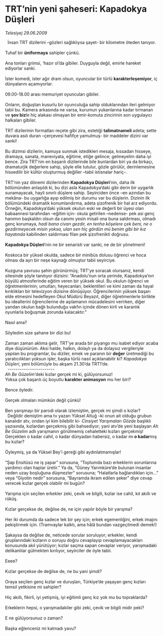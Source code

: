 # TRT’nin yeni şaheseri: Kapadokya Düşleri

*Telesiyej 29.06.2009*

<div class="taraf_structure_2col_1zq">
<div class="margen_n">



 <p>  İnsan TRT dizilerini –gözleri sağlıklıysa şayet- bir kilometre öteden tanıyor. <br/><br/>Tuhaf bir <b>üniformaya</b> sahipler çünkü.<br/><br/>Ana tonları grimsi, ‘hazır ol’da gibiler. Duyguyla değil, emirle hareket ediyorlar sanki. <br/><br/>İster komedi, ister ağır dram olsun, oyuncular bir türlü <b>karakterleşemiyor</b>, iç dünyalarını açamıyorlar. <br/><br/>09.00-18.00 arası memuriyet oyuncuları gibiler.<br/><br/>Onların, doğuştan kusurlu bir oyunculuğa sahip olduklarından ileri gelmiyor tabii bu. Kamera arkasında ne varsa, kurumun yukarılarına kadar tırmanan ve <b>şov biz</b>le hiç alakası olmayan bir emir-komuta zincirinin son uygulayıcı halkaları gibiler.<br/><br/>TRT dizilerinin formatları reçete gibi zira, estetiği <b>talimatnameli </b>adeta; sette duvara asılı duran –çerçevesi hafifçe yamulmuş- bir maddeler dizini var sanki!<br/><br/>Bu dizimsi dizilerin, kamuya sunmak istedikleri mesaja, kıssadan hisseye, dramaya, sanata, maneviyata, eğitime, etiğe gelince; gelmeyelim daha iyi bence. Zira TRT’nin en başarılı dizilerinde bile bunlardan biri ya da birkaçı, dramaturjik değerlere sahip, şöyle elle tutulur, gözle görülür, derinlemesine hissedilir bir kültür oluşturmuş değiller –tabii istisnalar hariç-.<br/><br/>TRT’nin yaz dönemi dizilerinden <b>Kapadokya Düşleri</b>’nin, daha ilk bölümünden anlaşıldı ki, bu dizi asla Kapadokya’daki gibi derin bir uygarlık sunamayacak, hayli sınırlı düşlere sahip. Seyirciden önce –en azından bu mekâna- bu uygarlığa ayıp edilmiş bir durumu var bu düşlerin. Dizinin ilk bölümündeki dramatik konumlandırma, adeta şizofrenik bir hal arz ediyordu. Örneğin, Kapadokya’daki yüksek okulun eski ve değerli bir üyesi olan babaannesi tarafından –eğitim için- okula getirilen –nedense- pek asi genç hanımın başkaldırı olsun da canımı yesin misali ona buna saldırması, olmadı genç korumaya,<i> hadi bana civarı gezdir, en tenha köşelere çek beni, ne o gezdirmeyecek misin yoksa, ulan sen hiç gördün mü benim gibi bir kız hayatında </i>kabilinden saldırması filan pek şizofrenikti doğrusu.<br/><br/><b>Kapadokya Düşleri</b>’nin ne bir senaristi var sanki, ne de bir yönetmeni! <br/><br/>Koskoca bir yüksel okulda, sadece bir minibüs dolusu öğrenci ve hoca olması da ayrı bir neşe kaynağı olmuştur tabii seyirciye. <br/><br/>Kuzguna yavrusu şahin görünürmüş; TRT’ye soracak olursanız, kendi sitesinde şöyle tanıtıyor dizisini: “Anadolu’nun orta yerinde, Kapadokya’nın büyülü atmosferinde eğitim veren bir yüksek okul. Bu okulun öğrenci ve öğretmenlerinin; umutları, heyecanları, beklentileri ve kimi zaman da hayal kırıklıkları bir televizyon dizisine dönüşüyor. Öğrencilerinin yüksek başarı elde etmesini hedefleyen Okul Müdürü Beyazıt, diğer öğretmenlerle birlikte bu ideallerini öğrencilerine de aşılamanın mücadelesini verirken, diğer yandan okulun bağlı bulunduğu vakfın içinde dönen kirli ve karanlık oyunlarla boğuşmak zorunda kalacaktır.” <br/><br/>Nasıl ama?<br/><br/>Söyledim size şahane bir dizi bu!<br/><br/>Zaman zaman aklıma gelir, TRT’ye arada bir piyango mu isabet ediyor acaba diye düşünürüm. Aksi halde, halkın, dolaylı ya da dolaysız vergileriyle yapılan bu programlar, bu diziler, emek ve paranın bir <b>değer</b> üretmediği bu yaratıcılıktan yoksun işler, başka türlü nasıl açıklanabilir ki? <i>Kapadokya Düşleri</i>, yeni bölümüyle bu akşam 21.30’da TRT1’de. <br/>  ------------------------  <br/><i>Ah Be Güzelim’</i>deki kızlar gerçek mi ki, gülüyorsunuz!  <br/>Yoksa çok başarılı üç boyutlu <b>karakter animasyon</b> mu her biri?<br/><br/>Bence öyledir.<br/><br/>Gerçek olmaları mümkün değil çünkü! <br/><br/>Ben yarışmayı bir parodi olarak izlemiştim, gerçek mi şimdi o kızlar?<br/>  Değildir demiştim ama tv yazarı Yüksel Altuğ –ki onun ait olduğu grubun kanalıdır atv, ondan iyi kim bilebilir ki- <i>Cinsiyet Yarışmaları Gözde</i> başlıklı yazısında, kızlardan gerçekmiş gibi bahsediyor; yani atv’de yeni başlayan <i>Ah Be Güzelim </i>adlı yarışmanın görülmemiş cehaletteki kızları gerçekmiş! Gerçekten o kadar cahil, o kadar dünyadan habersiz, o kadar mı<b> o kadar</b>mış<b> </b>bu kızlar?<br/><br/>Öyleymiş, ya da Yüksel Bey’i gereği gibi aydınlatmamışlar!<br/><br/>“Şap Ensitüsü ne iş yapar” sorusuna, “Toplumda bazı erkeklerin sorunlarına yardımcı olan haplar üretir.” Ya da, “Güney Yarımküre’de bulunan insanlar neden uzay boşluğuna düşmezler” sorusuna; “Halatlarla bağlandıkları için...” veya “Giyotin nedir” sorusuna, “Bayramda ikram edilen şeker” diye cevap verecek kızlar gerçek olabilir mi bugün?<br/><br/>Yarışma için seçilen erkekler zeki, çevik ve bilgili, kızlar ise cahil, kıt akıllı ve rüküş. <br/><br/>Kızlar gerçekse de, değilse de, ne için yapılır böyle bir yarışma? <br/><br/>Her iki durumda da sadece tek bir şey için; erkek egemenliğini, erkek imajını pekiştirmek için. (Tramvaylar kalktı, ama hâlâ bundan vazgeçilmedi demek!)<br/><br/>Şakaysa da değilse de, neticede sorular soruluyor; erkekler, kendi gruplarındaki kızların o soruyu doğru cevaplayıp cevaplamayacakları konusunda akıl yürütüyor; kızlar saçma sapan cevaplar veriyor, yarışmadaki delikanlılar gülmekten kırılıyor, seyirciler de öyle tabii.<br/><br/>Eeee?<br/><br/>Kızlar gerçekse de değilse de, ne bu yani şimdi?<br/><br/>Oraya seçilen genç kızlar ve duruşları, Türkiye’de yaşayan genç kızları temsil yetkisine mi sahipler? <br/><br/>Hiç akıllı, fikirli, iyi yetişmiş, iyi eğitimli genç kız yok mu bu topraklarda?<br/><br/>Erkeklerin hepsi, o yarışmadakiler gibi zeki, çevik ve bilgili midir peki?<br/><br/>E ne gülüyorsunuz o zaman?<br/><br/>Başka eğlenceniz mi kalmadı yavu?</p>
<br/>
<br/>
<br/>



<br/>


<div id="taraf_not">
</div>

</div>


</div>
